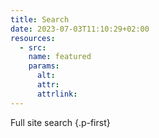 ```yaml
---
title: Search
date: 2023-07-03T11:10:29+02:00
resources:
  - src:
    name: featured
    params:
      alt:
      attr:
      attrlink:
---
```


Full site search
{.p-first}
<!--more-->
